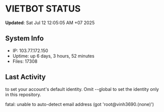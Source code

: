 # VIETBOT STATUS
**Updated**: Sat Jul 12 12:05:05 AM +07 2025

## System Info
- IP: 103.77.172.150
- Uptime: up 6 days, 3 hours, 52 minutes
- Files: 17308

## Last Activity

to set your account's default identity.
Omit --global to set the identity only in this repository.

fatal: unable to auto-detect email address (got 'root@vinh3690.(none)')
